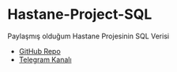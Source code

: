 # Hastane-Project-SQL

Paylaşmış olduğum Hastane Projesinin SQL Verisi

- [GitHub Repo](https://github.com/yanaksalvo/Hastane-Project)
- [Telegram Kanalı](https://t.me/tehlikeliadam)

